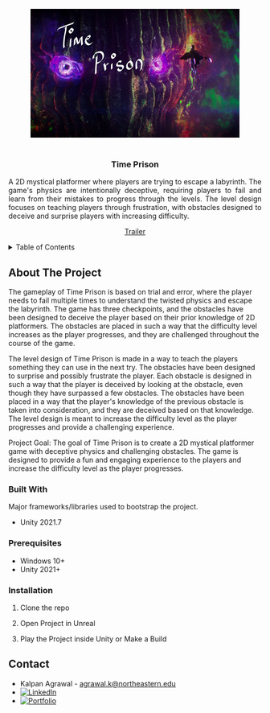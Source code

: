 <!-- Improved compatibility of back to top link: See: https://github.com/othneildrew/Best-README-Template/pull/73 -->
<a name="readme-top"></a>
<!--
*** Thanks for checking out the Best-README-Template. If you have a suggestion
*** that would make this better, please fork the repo and create a pull request
*** or simply open an issue with the tag "enhancement".
*** Don't forget to give the project a star!
*** Thanks again! Now go create something AMAZING! :D
-->



<!-- PROJECT SHIELDS -->
<!--
*** I'm using markdown "reference style" links for readability.
*** Reference links are enclosed in brackets [ ] instead of parentheses ( ).
*** See the bottom of this document for the declaration of the reference variables
*** for contributors-url, forks-url, etc. This is an optional, concise syntax you may use.
*** https://www.markdownguide.org/basic-syntax/#reference-style-links
-->
<div align="center">
    <img src="Title.jpg">
</div>

<!-- PROJECT LOGO -->
<br />
<div align="center">
  <h3 align="center">Time Prison</h3>
  <p align="justify">
    A 2D mystical platformer where players are trying to escape a labyrinth. The game's physics are intentionally deceptive, requiring players to fail and learn from their mistakes to progress through the levels. The level design focuses on teaching players through frustration, with obstacles designed to deceive and surprise players with increasing difficulty.
    <br />
    <div align="center">
    <a href="https://www.youtube.com/embed/Tpz537jXkXo?autoplay=1&mute=1" target="_blank">Trailer</a>
    </div>
  </p>
</div>

<!-- TABLE OF CONTENTS -->
<details>
  <summary>Table of Contents</summary>
  <ol>
    <li>
      <a href="#about-the-project">About The Project</a>
      <ul>
        <li><a href="#built-with">Built With</a></li>
      </ul>
    </li>
    <li>
      <a href="#getting-started">Getting Started</a>
      <ul>
        <li><a href="#prerequisites">Prerequisites</a></li>
        <li><a href="#installation">Installation</a></li>
      </ul>
    </li>
    <li><a href="#contact">Contact</a></li>
    <li><a href="#acknowledgments">Acknowledgments</a></li>
  </ol>
</details>



<!-- ABOUT THE PROJECT -->
## About The Project

The gameplay of Time Prison is based on trial and error, where the player needs to fail multiple times to understand the twisted physics and escape the labyrinth. The game has three checkpoints, and the obstacles have been designed to deceive the player based on their prior knowledge of 2D platformers. The obstacles are placed in such a way that the difficulty level increases as the player progresses, and they are challenged throughout the course of the game.

The level design of Time Prison is made in a way to teach the players something they can use in the next try. The obstacles have been designed to surprise and possibly frustrate the player. Each obstacle is designed in such a way that the player is deceived by looking at the obstacle, even though they have surpassed a few obstacles. The obstacles have been placed in a way that the player's knowledge of the previous obstacle is taken into consideration, and they are deceived based on that knowledge. The level design is meant to increase the difficulty level as the player progresses and provide a challenging experience.

Project Goal: The goal of Time Prison is to create a 2D mystical platformer game with deceptive physics and challenging obstacles. The game is designed to provide a fun and engaging experience to the players and increase the difficulty level as the player progresses.

### Built With

Major frameworks/libraries used to bootstrap the project.

* Unity 2021.7

### Prerequisites

* Windows 10+
* Unity 2021+


### Installation

1. Clone the repo

2. Open Project in Unreal

3. Play the Project inside Unity or Make a Build

<!-- CONTACT -->
## Contact

* Kalpan Agrawal - agrawal.k@northeastern.edu
* [![LinkedIn][linkedin-shield]][linkedin-url]
* [![Portfolio][portfolioIcon-url]][portfolio-url]

<!-- MARKDOWN LINKS & IMAGES -->
<!-- https://www.markdownguide.org/basic-syntax/#reference-style-links -->
[linkedin-shield]: https://img.shields.io/badge/-LinkedIn-black.svg?style=for-the-badge&logo=linkedin&colorB=555
[linkedin-url]: https://www.linkedin.com/in/kp-ag/
[portfolioIcon-url]: https://img.shields.io/badge/-Portfolio-brightgreen
[portfolio-url]: https://kalpan-ag.github.io/


